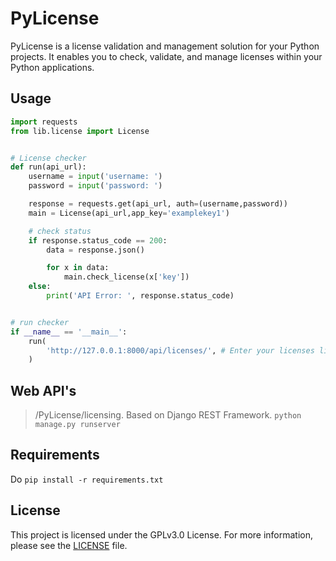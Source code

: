 # PyLicense
PyLicense is a license validation and management solution for your Python projects. It enables you to check, validate, and manage licenses within your Python applications.

## Usage
```python
import requests
from lib.license import License


# License checker
def run(api_url):
    username = input('username: ')
    password = input('password: ')

    response = requests.get(api_url, auth=(username,password))
    main = License(api_url,app_key='examplekey1')

    # check status
    if response.status_code == 200:
        data = response.json()

        for x in data:
            main.check_license(x['key'])
    else:
        print('API Error: ', response.status_code)


# run checker
if __name__ == '__main__':
    run(
        'http://127.0.0.1:8000/api/licenses/', # Enter your licenses link
    )
```

## Web API's
> /PyLicense/licensing. Based on Django REST Framework.
```python manage.py runserver```


## Requirements
Do ```pip install -r requirements.txt```

## License
This project is licensed under the GPLv3.0 License. For more information, please see the [LICENSE](LICENSE) file.
